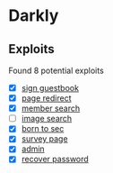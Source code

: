 # Darkly

## Exploits

Found 8 potential exploits

- [x] [sign guestbook](./sign-guestbook/README.md)
- [x] [page redirect](./page-redirect-link/README.md)
- [x] [member search](./member-search/README.md)
- [ ] [image search](./image-search/README.md)
- [x] [born to sec](./born-to-sec/README.md)
- [x] [survey page](./survey-page/README.md)
- [x] [admin](./admin/README.md)
- [x] [recover password](./recover-password/README.md)
